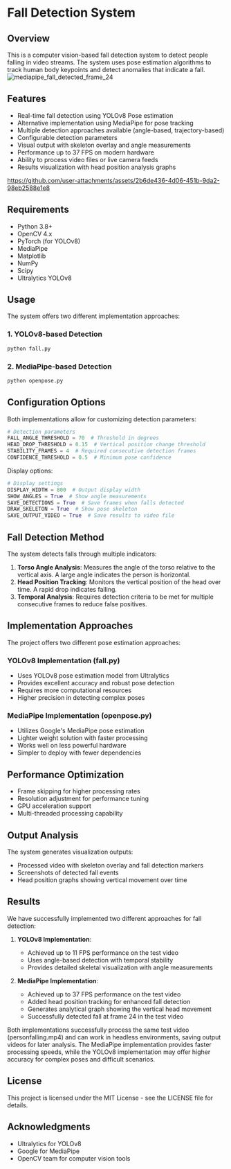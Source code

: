 # Fall Detection System

## Overview
This is a computer vision-based fall detection system to detect people falling in video streams. The system uses pose estimation algorithms to track human body keypoints and detect anomalies that indicate a fall.
![mediapipe_fall_detected_frame_24](https://github.com/user-attachments/assets/91ad5ee5-c7c3-46cc-8fe4-8c39ce9fad2a)

## Features
- Real-time fall detection using YOLOv8 Pose estimation
- Alternative implementation using MediaPipe for pose tracking
- Multiple detection approaches available (angle-based, trajectory-based)
- Configurable detection parameters
- Visual output with skeleton overlay and angle measurements
- Performance up to 37 FPS on modern hardware
- Ability to process video files or live camera feeds
- Results visualization with head position analysis graphs


https://github.com/user-attachments/assets/2b6de436-4d06-451b-9da2-98eb2588e1e8


## Requirements
- Python 3.8+
- OpenCV 4.x
- PyTorch (for YOLOv8)
- MediaPipe
- Matplotlib
- NumPy
- Scipy
- Ultralytics YOLOv8

## Usage
The system offers two different implementation approaches:

### 1. YOLOv8-based Detection
```bash
python fall.py
```

### 2. MediaPipe-based Detection
```bash
python openpose.py
```

## Configuration Options
Both implementations allow for customizing detection parameters:

```python
# Detection parameters
FALL_ANGLE_THRESHOLD = 70  # Threshold in degrees
HEAD_DROP_THRESHOLD = 0.15  # Vertical position change threshold
STABILITY_FRAMES = 4  # Required consecutive detection frames
CONFIDENCE_THRESHOLD = 0.5  # Minimum pose confidence
```

Display options:
```python
# Display settings
DISPLAY_WIDTH = 800  # Output display width
SHOW_ANGLES = True  # Show angle measurements
SAVE_DETECTIONS = True  # Save frames when falls detected
DRAW_SKELETON = True  # Show pose skeleton
SAVE_OUTPUT_VIDEO = True  # Save results to video file
```

## Fall Detection Method
The system detects falls through multiple indicators:

1. **Torso Angle Analysis**: Measures the angle of the torso relative to the vertical axis. A large angle indicates the person is horizontal.
2. **Head Position Tracking**: Monitors the vertical position of the head over time. A rapid drop indicates falling.
3. **Temporal Analysis**: Requires detection criteria to be met for multiple consecutive frames to reduce false positives.

## Implementation Approaches
The project offers two different pose estimation approaches:

### YOLOv8 Implementation (fall.py)
- Uses YOLOv8 pose estimation model from Ultralytics
- Provides excellent accuracy and robust pose detection
- Requires more computational resources
- Higher precision in detecting complex poses

### MediaPipe Implementation (openpose.py)
- Utilizes Google's MediaPipe pose estimation
- Lighter weight solution with faster processing
- Works well on less powerful hardware
- Simpler to deploy with fewer dependencies

## Performance Optimization
- Frame skipping for higher processing rates
- Resolution adjustment for performance tuning
- GPU acceleration support
- Multi-threaded processing capability

## Output Analysis
The system generates visualization outputs:
- Processed video with skeleton overlay and fall detection markers
- Screenshots of detected fall events
- Head position graphs showing vertical movement over time

## Results
We have successfully implemented two different approaches for fall detection:

1. **YOLOv8 Implementation**: 
   - Achieved up to 11 FPS performance on the test video
   - Uses angle-based detection with temporal stability
   - Provides detailed skeletal visualization with angle measurements

2. **MediaPipe Implementation**:
   - Achieved up to 37 FPS performance on the test video
   - Added head position tracking for enhanced fall detection
   - Generates analytical graph showing the vertical head movement
   - Successfully detected fall at frame 24 in the test video

Both implementations successfully process the same test video (personfalling.mp4) and can work in headless environments, saving output videos for later analysis. The MediaPipe implementation provides faster processing speeds, while the YOLOv8 implementation may offer higher accuracy for complex poses and difficult scenarios.

## License
This project is licensed under the MIT License - see the LICENSE file for details.

## Acknowledgments
- Ultralytics for YOLOv8
- Google for MediaPipe
- OpenCV team for computer vision tools 
